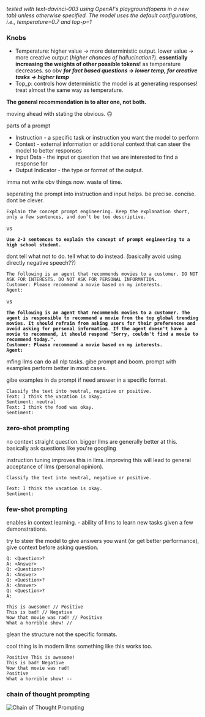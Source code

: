 _tested with text-davinci-003 using OpenAI's playground(opens in a new tab) unless otherwise specified. The model uses the default configurations, i.e., temperature=0.7 and top-p=1_

### Knobs

- Temperature: higher value -> more deterministic output. lower value -> more creative output (_higher chances of hallucination?_). **essentially increasing the weights of other possible tokens!** as temperature decreases. so obv _**for fact based questions -> lower temp, for creative tasks -> higher temp**_
- Top_p: controls how deterministic the model is at generating responses! treat almost the same way as temperature.

**The general recommendation is to alter one, not both.**


moving ahead with stating the obvious. 🙃

parts of a prompt
- Instruction - a specific task or instruction you want the model to perform
- Context - external information or additional context that can steer the model to better responses
- Input Data - the input or question that we are interested to find a response for
- Output Indicator - the type or format of the output.

imma not write obv things now. waste of time.

seperating the prompt into instruction and input helps.
be precise. concise. dont be clever.

```
Explain the concept prompt engineering. Keep the explanation short, only a few sentences, and don't be too descriptive.
```
 vs
<strong>
```
Use 2-3 sentences to explain the concept of prompt engineering to a high school student.
```
</strong>

dont tell what not to do. tell what to do instead. (basically avoid using directly negative speech??)

```
The following is an agent that recommends movies to a customer. DO NOT ASK FOR INTERESTS. DO NOT ASK FOR PERSONAL INFORMATION.
Customer: Please recommend a movie based on my interests.
Agent: 
```
 vs
<strong>
```
The following is an agent that recommends movies to a customer. The agent is responsible to recommend a movie from the top global trending movies. It should refrain from asking users for their preferences and avoid asking for personal information. If the agent doesn't have a movie to recommend, it should respond "Sorry, couldn't find a movie to recommend today.".
Customer: Please recommend a movie based on my interests.
Agent:
```
</strong>

mfing llms can do all nlp tasks. gibe prompt and boom. prompt with examples perform better in most cases.

gibe examples in da prompt if need answer in a specific format.

```
Classify the text into neutral, negative or positive. 
Text: I think the vacation is okay.
Sentiment: neutral 
Text: I think the food was okay. 
Sentiment:
```


### zero-shot prompting

no context straight question. bigger llms are generally better at this. basically ask questions like you're googling

instruction tuning improves this in llms. improving this will lead to general acceptance of llms (personal opinion).

```
Classify the text into neutral, negative or positive. 

Text: I think the vacation is okay.
Sentiment:
```

### few-shot prompting
enables in context learning. - ability of llms to learn new tasks given a few demonstrations.

try to steer the model to give answers you want (or get better performance), give context before asking question.

```
Q: <Question>?
A: <Answer>
Q: <Question>?
A: <Answer>
Q: <Question>?
A: <Answer>
Q: <Question>?
A:
```

```
This is awesome! // Positive
This is bad! // Negative
Wow that movie was rad! // Positive
What a horrible show! //
```

glean the structure not the specific formats.

cool thing is in modern llms something like this works too.

```
Positive This is awesome! 
This is bad! Negative
Wow that movie was rad!
Positive
What a horrible show! --
```
                 
### chain of thought prompting

![Chain of Thought Prompting](/media/cot.webp "chain of thought prompting")
